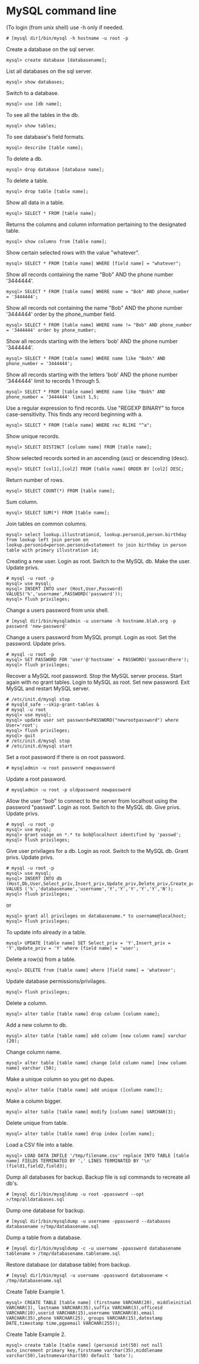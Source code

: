 # MySQL command line

(To login (from unix shell) use -h only if needed.

```
# [mysql dir]/bin/mysql -h hostname -u root -p
```

Create a database on the sql server.

```
mysql> create database [databasename];
```

List all databases on the sql server.

```
mysql> show databases;
```

Switch to a database.

```
mysql> use [db name];
```

To see all the tables in the db.

```
mysql> show tables;
```

To see database's field formats.

```
mysql> describe [table name];
```

To delete a db.

```
mysql> drop database [database name];
```

To delete a table.

```
mysql> drop table [table name];
```

Show all data in a table.

```
mysql> SELECT * FROM [table name];
```

Returns the columns and column information pertaining to the designated table.

```
mysql> show columns from [table name];
```

Show certain selected rows with the value "whatever".

```
mysql> SELECT * FROM [table name] WHERE [field name] = "whatever";
```

Show all records containing the name "Bob" AND the phone number '3444444'.

```
mysql> SELECT * FROM [table name] WHERE name = "Bob" AND phone_number = '3444444';
```

Show all records not containing the name "Bob" AND the phone number '3444444' order by the phone_number field.

```
mysql> SELECT * FROM [table name] WHERE name != "Bob" AND phone_number = '3444444' order by phone_number;
```

Show all records starting with the letters 'bob' AND the phone number '3444444'.

```
mysql> SELECT * FROM [table name] WHERE name like "Bob%" AND phone_number = '3444444';
```

Show all records starting with the letters 'bob' AND the phone number '3444444' limit to records 1 through 5.

```
mysql> SELECT * FROM [table name] WHERE name like "Bob%" AND phone_number = '3444444' limit 1,5;
```

Use a regular expression to find records. Use "REGEXP BINARY" to force case-sensitivity. This finds any record beginning with a.

```
mysql> SELECT * FROM [table name] WHERE rec RLIKE "^a";
```

Show unique records.

```
mysql> SELECT DISTINCT [column name] FROM [table name];
```

Show selected records sorted in an ascending (asc) or descending (desc).

```
mysql> SELECT [col1],[col2] FROM [table name] ORDER BY [col2] DESC;
```

Return number of rows.

```
mysql> SELECT COUNT(*) FROM [table name];
```

Sum column.

```
mysql> SELECT SUM(*) FROM [table name];
```

Join tables on common columns.

```
mysql> select lookup.illustrationid, lookup.personid,person.birthday from lookup left join person on lookup.personid=person.personid=statement to join birthday in person table with primary illustration id;
```

Creating a new user. Login as root. Switch to the MySQL db. Make the user. Update privs.

```
# mysql -u root -p
mysql> use mysql;
mysql> INSERT INTO user (Host,User,Password) VALUES('%','username',PASSWORD('password'));
mysql> flush privileges;
```

Change a users password from unix shell.

```
# [mysql dir]/bin/mysqladmin -u username -h hostname.blah.org -p password 'new-password'
```

Change a users password from MySQL prompt. Login as root. Set the password. Update privs.

```
# mysql -u root -p
mysql> SET PASSWORD FOR 'user'@'hostname' = PASSWORD('passwordhere');
mysql> flush privileges;
```

Recover a MySQL root password. Stop the MySQL server process. Start again with no grant tables. Login to MySQL as root. Set new password. Exit MySQL and restart MySQL server.

```
# /etc/init.d/mysql stop
# mysqld_safe --skip-grant-tables &
# mysql -u root
mysql> use mysql;
mysql> update user set password=PASSWORD("newrootpassword") where User='root';
mysql> flush privileges;
mysql> quit
# /etc/init.d/mysql stop
# /etc/init.d/mysql start
```

Set a root password if there is on root password.

```
# mysqladmin -u root password newpassword
```

Update a root password.

```
# mysqladmin -u root -p oldpassword newpassword
```

Allow the user "bob" to connect to the server from localhost using the password "passwd". Login as root. Switch to the MySQL db. Give privs. Update privs.

```
# mysql -u root -p
mysql> use mysql;
mysql> grant usage on *.* to bob@localhost identified by 'passwd';
mysql> flush privileges;
```

Give user privilages for a db. Login as root. Switch to the MySQL db. Grant privs. Update privs.

```
# mysql -u root -p
mysql> use mysql;
mysql> INSERT INTO db (Host,Db,User,Select_priv,Insert_priv,Update_priv,Delete_priv,Create_priv,Drop_priv) VALUES ('%','databasename','username','Y','Y','Y','Y','Y','N');
mysql> flush privileges;
```

or

```
mysql> grant all privileges on databasename.* to username@localhost;
mysql> flush privileges;
```

To update info already in a table.

```
mysql> UPDATE [table name] SET Select_priv = 'Y',Insert_priv = 'Y',Update_priv = 'Y' where [field name] = 'user';
```

Delete a row(s) from a table.

```
mysql> DELETE from [table name] where [field name] = 'whatever';
```

Update database permissions/privilages.

```
mysql> flush privileges;
```

Delete a column.

```
mysql> alter table [table name] drop column [column name];
```

Add a new column to db.

```
mysql> alter table [table name] add column [new column name] varchar (20);
```

Change column name.

```
mysql> alter table [table name] change [old column name] [new column name] varchar (50);
```

Make a unique column so you get no dupes.

```
mysql> alter table [table name] add unique ([column name]);
```

Make a column bigger.

```
mysql> alter table [table name] modify [column name] VARCHAR(3);
```

Delete unique from table.

```
mysql> alter table [table name] drop index [colmn name];
```

Load a CSV file into a table.

```
mysql> LOAD DATA INFILE '/tmp/filename.csv' replace INTO TABLE [table name] FIELDS TERMINATED BY ',' LINES TERMINATED BY '\n' (field1,field2,field3);
```

Dump all databases for backup. Backup file is sql commands to recreate all db's.

```
# [mysql dir]/bin/mysqldump -u root -ppassword --opt >/tmp/alldatabases.sql
```

Dump one database for backup.

```
# [mysql dir]/bin/mysqldump -u username -ppassword --databases databasename >/tmp/databasename.sql
```

Dump a table from a database.

```
# [mysql dir]/bin/mysqldump -c -u username -ppassword databasename tablename > /tmp/databasename.tablename.sql
```

Restore database (or database table) from backup.

```
# [mysql dir]/bin/mysql -u username -ppassword databasename < /tmp/databasename.sql
```

Create Table Example 1.

```
mysql> CREATE TABLE [table name] (firstname VARCHAR(20), middleinitial VARCHAR(3), lastname VARCHAR(35),suffix VARCHAR(3),officeid VARCHAR(10),userid VARCHAR(15),username VARCHAR(8),email VARCHAR(35),phone VARCHAR(25), groups VARCHAR(15),datestamp DATE,timestamp time,pgpemail VARCHAR(255));
```

Create Table Example 2.

```
mysql> create table [table name] (personid int(50) not null auto_increment primary key,firstname varchar(35),middlename varchar(50),lastnamevarchar(50) default 'bato');
```
